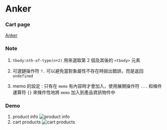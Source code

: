 # Anker

### Cart page

[Anker](https://www.anker.tw/Order/)

### Note

1. `tbody:nth-of-type(n+2)` 用來選取第 2 個及其後的 `<tbody>` 元素

2. 可選鏈操作符 `?.` 可以避免當對象屬性不存在時拋出錯誤，而是返回 `undefined`
3. memo 的設定 : 只有在 `memo` 有內容時才會加入，使用展開操作符 `...` 和條件運算符 `{}` 來條件性地將 `memo` 加入到產品資訊物件中

### Demo

1. product info
   ![product info](https://i.imgur.com/dQAOESh.png)
2. cart products
   ![cart products](https://i.imgur.com/swHEGS4.png)
